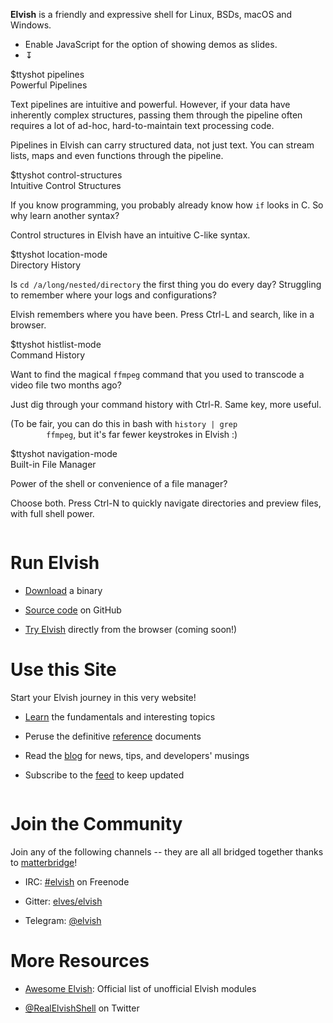 **Elvish** is a friendly and expressive shell for Linux, BSDs, macOS and
Windows.

<ul id="demo-switcher">
  <li id="demo-js-warning">
    Enable JavaScript for the option of showing demos as slides.
  </li>
  <li id="demo-expander-li" class="no-display"><a id="demo-expander">↧</a></li>
</ul>

<div id="demo-window"> <div id="demo-container" class="expanded">
  <div class="demo-wrapper"> <div class="demo">
    <div class="demo-col left"><div class="demo-ttyshot">
      $ttyshot pipelines
    </div></div>
    <div class="demo-col right"> <div class="demo-description">
      <div class="demo-title">Powerful Pipelines</div>
      <p>
        Text pipelines are intuitive and powerful. However, if your data have
        inherently complex structures, passing them through the pipeline
        often requires a lot of ad-hoc, hard-to-maintain text processing code.
      </p>
      <p>
        Pipelines in Elvish can carry structured data, not just text. You can
        stream lists, maps and even functions through the pipeline.
      </p>
    </div> </div>
  </div> </div>

  <div class="demo-wrapper"> <div class="demo">
    <div class="demo-col left"><div class="demo-ttyshot">
      $ttyshot control-structures
    </div></div>
    <div class="demo-col right"> <div class="demo-description">
      <div class="demo-title">Intuitive Control Structures</div>
      <p>
        If you know programming, you probably already know how
        <code>if</code> looks in C. So why learn another syntax?
      </p>
      <p>
        Control structures in Elvish have an intuitive C-like syntax.
      </p>
    </div> </div>
  </div> </div>

  <div class="demo-wrapper"> <div class="demo">
    <div class="demo-col left"><div class="demo-ttyshot">
      $ttyshot location-mode
    </div></div>
    <div class="demo-col right"> <div class="demo-description">
      <div class="demo-title">Directory History</div>
      <p>
        Is <code>cd /a/long/nested/directory</code> the first thing you
        do every day? Struggling to remember where your logs and
        configurations?
      </p>
      <p>
        Elvish remembers where you have been. Press Ctrl-L and search, like in a
        browser.
      </p>
    </div> </div>
  </div> </div>

  <div class="demo-wrapper"> <div class="demo">
    <div class="demo-col left"><div class="demo-ttyshot">
      $ttyshot histlist-mode
    </div></div>
    <div class="demo-col right"> <div class="demo-description">
      <div class="demo-title">Command History</div>
      <p>
        Want to find the magical <code>ffmpeg</code> command that you used to
        transcode a video file two months ago?
      </p>
      <p>
        Just dig through your command history with Ctrl-R. Same key, more
        useful.
      </p>
      <p>
        (To be fair, you can do this in bash with <code>history | grep
        ffmpeg</code>, but it's far fewer keystrokes in Elvish :)
      </p>
    </div> </div>
  </div> </div>

  <div class="demo-wrapper"> <div class="demo">
    <div class="demo-col left"><div class="demo-ttyshot">
      $ttyshot navigation-mode
    </div></div>
    <div class="demo-col right"> <div class="demo-description">
      <div class="demo-title">Built-in File Manager</div>
      <p>
        Power of the shell or convenience of a file manager?
      </p>
      <p>
        Choose both. Press Ctrl-N to quickly navigate directories and preview
        files, with full shell power.
      </p>
    </div> </div>
  </div> </div>
</div> </div>

<div id="columns">

<div class="column">

# <i class="fas fa-running"></i> Run Elvish

*   [Download](/download/) a binary

*   [Source code](https://github.com/elves/elvish) on GitHub

*   [Try Elvish](https://try.elv.sh) directly from the browser (coming soon!)

# <i class="fas fa-sitemap"></i> Use this Site

Start your Elvish journey in this very website!

*   [Learn](/learn/) the fundamentals and interesting topics

*   Peruse the definitive [reference](/ref/) documents

*   Read the [blog](/blog/) for news, tips, and developers' musings

*   Subscribe to the [feed](/feed.atom) to keep updated

</div>

<div class="column">

# <i class="fas fa-comments"></i> Join the Community

Join any of the following channels -- they are all all bridged together thanks
to [matterbridge](https://github.com/42wim/matterbridge)!

*   IRC: [#elvish](https://webchat.freenode.net/?channels=elvish) on Freenode

*   Gitter: [elves/elvish](https://gitter.im/elves/elvish)

*   Telegram: [@elvish](https://telegram.me/elvish)

# <i class="fas fa-external-link-alt"></i> More Resources

*   [Awesome Elvish](https://github.com/elves/awesome-elvish): Official list
    of unofficial Elvish modules

*   [@RealElvishShell](https://twitter.com/realelvishshell) on Twitter

</div>

</div>

<link href="/assets/home.css" rel="stylesheet">
<script src="/assets/home-demos.js"></script>

<script defer src="https://use.fontawesome.com/releases/v5.4.1/js/solid.js" integrity="sha384-agDKwSYPuGlC0wD14lKXXwb94jlUkbkoSugquwmKRKWv/nDXe1kApDS/gqUlRQmZ" crossorigin="anonymous"></script>
<script defer src="https://use.fontawesome.com/releases/v5.4.1/js/fontawesome.js" integrity="sha384-ISRc+776vRkDOTSbmnyoZFmwHy7hw2UR3KJpb4YtcfOyqUqhLGou8j5YmYnvQQJ4" crossorigin="anonymous"></script>
